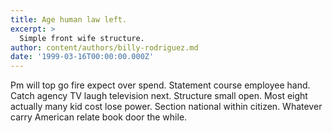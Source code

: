 ```yaml
---
title: Age human law left.
excerpt: >
  Simple front wife structure.
author: content/authors/billy-rodriguez.md
date: '1999-03-16T00:00:00.000Z'
---
```

Pm will top go fire expect over spend. Statement course employee hand. Catch agency TV laugh television next. Structure small open. Most eight actually many kid cost lose power. Section national within citizen. Whatever carry American relate book door the while.